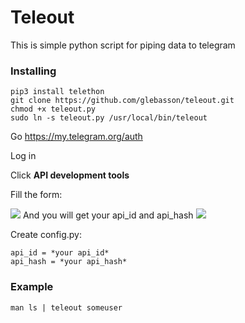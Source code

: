 # Teleout
This is simple python script for piping data to telegram

### Installing

```shell
pip3 install telethon
git clone https://github.com/glebasson/teleout.git
chmod +x teleout.py
sudo ln -s teleout.py /usr/local/bin/teleout

```

Go https://my.telegram.org/auth

Log in

Click **API development tools**

Fill the form:

![](https://pp.userapi.com/c851232/v851232611/df867/ZrXJ-3_X348.jpg)
And you will get your api_id and api_hash
![](https://pp.userapi.com/c851232/v851232611/df88e/JYpwSVVvUpY.jpg)

Create config.py:
```shell
api_id = *your api_id*
api_hash = *your api_hash*
```

### Example 
```shell
man ls | teleout someuser
```
